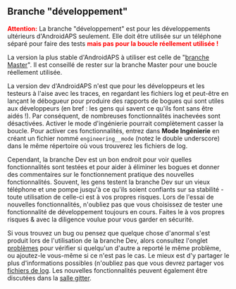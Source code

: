 ## Branche "développement"

<font color="#FF0000"><strong>Attention:</strong></font>
La branche "développement" est pour les développements ultérieurs d'AndroidAPS seulement. Elle doit être utilisée sur un téléphone séparé pour faire des tests <font color="#FF0000"><strong>mais pas pour la boucle réellement utilisée !</strong></font>

La version la plus stable d'AndroidAPS à utiliser est celle de "[branche Master](https://github.com/nightscout/AndroidAPS/tree/master)". Il est conseillé de rester sur la branche Master pour une boucle réellement utilisée.

La version dev d'AndroidAPS n'est que pour les développeurs et les testeurs à l'aise avec les traces, en regardant les fichiers log et peut-être en lançant le débogueur pour produire des rapports de bogues qui sont utiles aux développeurs (en bref : les gens qui savent ce qu'ils font sans être aidés !). Par conséquent, de nombreuses fonctionnalités inachevées sont désactivées. Activer le mode d'ingénierie pourrait complètement casser la boucle. Pour activer ces fonctionnalités, entrez dans **Mode Ingénierie** en créant un fichier nommé `engineering__mode` (notez le double underscore) dans le même répertoire où vous trouverez les fichiers de log.

Cependant, la branche Dev est un bon endroit pour voir quelles fonctionnalités sont testées et pour aider à éliminer les bogues et donner des commentaires sur le fonctionnement pratique des nouvelles fonctionnalités. Souvent, les gens testent la branche Dev sur un vieux téléphone et une pompe jusqu'à ce qu'ils soient confiants sur sa stabilité - toute utilisation de celle-ci est à vos propres risques. Lors de l'essai de nouvelles fonctionnalités, n'oubliez pas que vous choisissez de tester une fonctionnalité de développement toujours en cours. Faites le à vos propres risques & avec la diligence voulue pour vous garder en sécurité.

Si vous trouvez un bug ou pensez que quelque chose d'anormal s'est produit lors de l'utilisation de la branche Dev, alors consultez l'onglet [problèmes](https://github.com/nightscout/AndroidAPS/issues) pour vérifier si quelqu'un d'autre a reporté le même problème, ou ajoutez-le vous-même si ce n'est pas le cas. Le mieux est d'y partager le plus d'informations possibles (n'oubliez pas que vous devrez partager vos [fichiers de log](../Usage/Accessing-logfiles.md). Les nouvelles fonctionnalités peuvent également être discutées dans la [salle gitter](https://gitter.im/MilosKozak/AndroidAPS).